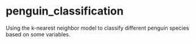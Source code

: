 # penguin_classification
Using the k-nearest neighbor model to classify different penguin species based on some variables.
